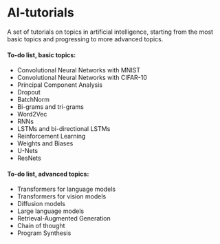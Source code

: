 # AI-tutorials
A set of tutorials on topics in artificial intelligence, starting from the most basic topics and progressing to more advanced topics.



#### To-do list, basic topics:
* Convolutional Neural Networks with MNIST
* Convolutional Neural Networks with CIFAR-10
* Principal Component Analysis
* Dropout
* BatchNorm
* Bi-grams and tri-grams
* Word2Vec
* RNNs
* LSTMs and bi-directional LSTMs
* Reinforcement Learning
* Weights and Biases
* U-Nets
* ResNets


#### To-do list, advanced topics:
* Transformers for language models
* Transformers for vision models
* Diffusion models
* Large language models
* Retrieval-Augmented Generation
* Chain of thought
* Program Synthesis
